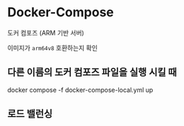 # Docker-Compose

도커 컴포즈 (ARM 기반 서버)

이미지가 `arm64v8` 호환하는지 확인

## 다른 이름의 도커 컴포즈 파일을 실행 시킬 때

docker compose -f docker-compose-local.yml up

## 로드 밸런싱
